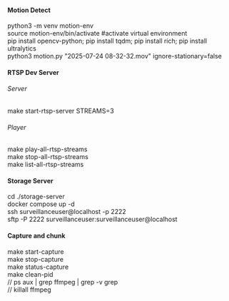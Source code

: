 #### Motion Detect

python3 -m venv motion-env  
source motion-env/bin/activate   #activate virtual environment  
pip install opencv-python; pip install tqdm; pip install rich; pip install ultralytics  
python3 motion.py "2025-07-24 08-32-32.mov" ignore-stationary=false



#### RTSP Dev Server
###### Server
make start-rtsp-server STREAMS=3


###### Player
make play-all-rtsp-streams  
make stop-all-rtsp-streams  
make list-all-rtsp-streams  



#### Storage Server
cd ./storage-server  
docker compose up -d  
ssh surveillanceuser@localhost -p 2222  
sftp -P 2222 surveillanceuser:surveillanceuser@localhost  



#### Capture and chunk
make start-capture  
make stop-capture  
make status-capture  
make clean-pid  
// ps aux | grep ffmpeg | grep -v grep  
// killall ffmpeg  

